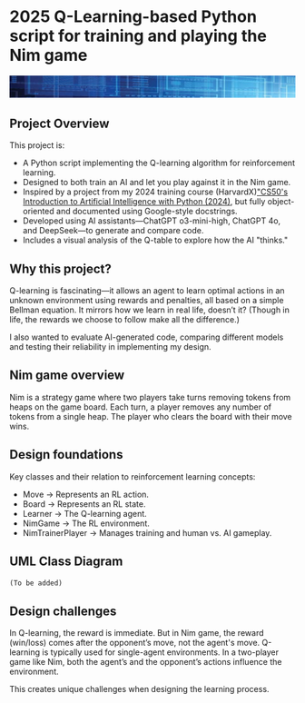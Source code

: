 <link rel="stylesheet" href="css/styles.css">

# 2025 Q-Learning-based Python script for training and playing the Nim game

![Banner](images/imagen_4_1920x150.jpg)

## Project Overview

This project is:

- A Python script implementing the Q-learning algorithm for reinforcement learning.
- Designed to both train an AI and let you play against it in the Nim game.
- Inspired by a project from my 2024 training course (HarvardX)["CS50's Introduction to Artificial Intelligence with Python (2024)](formacion_CS50AI.md), but fully object-oriented and documented using Google-style docstrings.
- Developed using AI assistants—ChatGPT o3-mini-high, ChatGPT 4o, and DeepSeek—to generate and compare code.
- Includes a visual analysis of the Q-table to explore how the AI "thinks."

## Why this project?

Q-learning is fascinating—it allows an agent to learn optimal actions in an unknown environment using rewards and penalties, all based on a simple Bellman equation. It mirrors how we learn in real life, doesn’t it? (Though in life, the rewards we choose to follow make all the difference.)

I also wanted to evaluate AI-generated code, comparing different models and testing their reliability in implementing my design.


## Nim game overview

Nim is a strategy game where two players take turns removing tokens from heaps on the game board. Each turn, a player removes any number of tokens from a single heap. The player who clears the board with their move wins.


## Design foundations

Key classes and their relation to reinforcement learning concepts:

- Move → Represents an RL action.
- Board → Represents an RL state.
- Learner → The Q-learning agent.
- NimGame → The RL environment.
- NimTrainerPlayer → Manages training and human vs. AI gameplay.

## UML Class Diagram

    (To be added)


## Design challenges

In Q-learning, the reward is immediate. But in Nim game, the reward (win/loss) comes after the opponent’s move, not the agent's move.
Q-learning is typically used for single-agent environments. In a two-player game like Nim, both the agent’s and the opponent’s actions influence the environment.

This creates unique challenges when designing the learning process.


